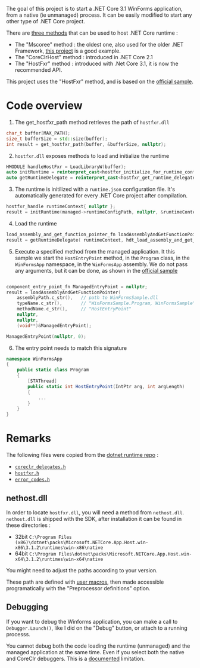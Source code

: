 The goal of this project is to start a .NET Core 3.1 WinForms application, from a native (ie unmanaged) process.
It can be easily modified to start any other type of .NET Core project.

There are [three methods](https://docs.microsoft.com/en-us/dotnet/core/tutorials/netcore-hosting) that can be used to host .NET Core runtime :
* The "Mscoree" method : the oldest one, also used for the older .NET Framework, [this project](https://www.codeproject.com/Articles/607352/Injecting-NET-Assemblies-Into-Unmanaged-Processes) is a good example.
* The "CoreClrHost" method : introduced in .NET Core 2.1
* The "HostFxr" method : introduced with .Net Core 3.1, it is now the recommended API.

This project uses the "HostFxr" method, and is based on the [official sample](https://github.com/dotnet/samples/tree/master/core/hosting/HostWithHostFxr).

# Code overview

1. The get_hostfxr_path method retrieves the path of `hostfxr.dll`

```C++
char_t buffer[MAX_PATH];
size_t bufferSize = std::size(buffer);
int result = get_hostfxr_path(buffer, &bufferSize, nullptr);
```

2. `hostfxr.dll` exposes methods to load and initialize the runtime

```C++
HMODULE handleHostFxr = LoadLibraryW(buffer);
auto initRuntime = reinterpret_cast<hostfxr_initialize_for_runtime_config_fn>( GetProcAddress(handleHostFxr, "hostfxr_initialize_for_runtime_config") );
auto getRuntimeDelegate = reinterpret_cast<hostfxr_get_runtime_delegate_fn>( GetProcAddress(handleHostFxr, "hostfxr_get_runtime_delegate") );
```

3. The runtime is initilized with a `runtime.json` configuration file. It's automatically generated for every .NET Core project after compilation.

```C++
hostfxr_handle runtimeContext{ nullptr };
result = initRuntime(managed->runtimeConfigPath, nullptr, &runtimeContext); //runtimeConfigPath points to WinFormsSample.runtimeconfig.json
```

4. Load the runtime

```C++
load_assembly_and_get_function_pointer_fn loadAssemblyAndGetFunctionPointer = nullptr;
result = getRuntimeDelegate( runtimeContext, hdt_load_assembly_and_get_function_pointer, (void**)&loadAssemblyAndGetFunctionPointer);
```

5. Execute a specified method from the managed application.
It this sample we start the `HostEntryPoint` method, in the `Program` class, in the `WinFormsApp` namespace, in the `WinFormsApp` assembly.
We do not pass any arguments, but it can be done, as shown in the [official sample](https://github.com/dotnet/samples/tree/master/core/hosting/HostWithHostFxr)

```C++

component_entry_point_fn ManagedEntryPoint = nullptr;
result = loadAssemblyAndGetFunctionPointer(
    assemblyPath.c_str(),   // path to WinFormsSample.dll
    typeName.c_str(),       // "WinFormsSample.Program, WinFormsSample"
    methodName.c_str(),     // "HostEntryPoint"
    nullptr,
    nullptr,
    (void**)&ManagedEntryPoint);

ManagedEntryPoint(nullptr, 0);
```

6. The entry point needs to match this signature

```C#
namespace WinFormsApp
{
    public static class Program
    {
        [STAThread]
        public static int HostEntryPoint(IntPtr arg, int argLength)
        {
            ...
        }
    }
}
```

# Remarks

The following files were copied from the [dotnet runtime repo](https://github.com/dotnet/runtime) :
- [`coreclr_delegates.h`](https://github.com/dotnet/runtime/blob/4f9ae42d861fcb4be2fcd5d3d55d5f227d30e723/src/installer/corehost/cli/coreclr_delegates.h)
- [`hostfxr.h`](https://github.com/dotnet/runtime/blob/4f9ae42d861fcb4be2fcd5d3d55d5f227d30e723/src/installer/corehost/cli/hostfxr.h)
- [`error_codes.h`](https://github.com/dotnet/runtime/blob/4f9ae42d861fcb4be2fcd5d3d55d5f227d30e723/src/installer/corehost/error_codes.h) 


## nethost.dll

In order to locate `hostfxr.dll`, you will need a method from `nethost.dll`. `nethost.dll` is shipped with the SDK, after installation it can be found in these directories :

- 32bit `C:\Program Files (x86)\dotnet\packs\Microsoft.NETCore.App.Host.win-x86\3.1.2\runtimes\win-x86\native`
- 64bit `C:\Program Files\dotnet\packs\Microsoft.NETCore.App.Host.win-x64\3.1.2\runtimes\win-x64\native`

You might need to adjust the paths according to your version.

These path are defined with [user macros](https://docs.microsoft.com/en-us/cpp/build/working-with-project-properties?view=vs-2019#user-defined-macros), then made accessible programatically with the "Preprocessor definitions" option. 

## Debugging

If you want to debug the Winforms application, you can make a call to `Debugger.Launch()`, like I did on the "Debug" button, or attach to a running processs.

You cannot debug both the code loading the runtime (unmanaged) and the managed application at the same time. Even if you select both the native and CoreClr debuggers. This is a [documented](https://github.com/dotnet/samples/tree/master/core/hosting/HostWithHostFxr) limitation.